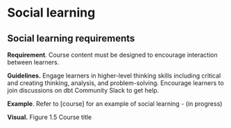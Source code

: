 # Social learning

## Social learning requirements

**Requirement**. Course content must be designed to encourage interaction between learners.

**Guidelines.** Engage learners in higher-level thinking skills including critical and creating thinking, analysis, and problem-solving. Encourage learners to join discussions on dbt Community Slack to get help.

**Example**. Refer to \[course] for an example of social learning - (in progress)

**Visual.** Figure 1.5 Course title
